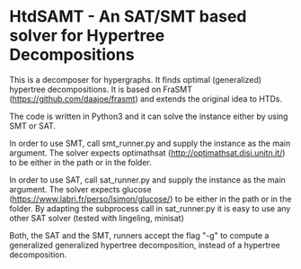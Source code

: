 # HtdSAMT - An SAT/SMT based solver for Hypertree Decompositions

This is a decomposer for hypergraphs. It finds optimal (generalized) hypertree decompositions. It is based on FraSMT
(https://github.com/daajoe/frasmt) and extends the original idea to HTDs.

The code is written in Python3 and it can solve the instance either by using SMT or SAT.

In order to use SMT, call smt_runner.py and supply the instance as the main argument. 
The solver expects optimathsat (http://optimathsat.disi.unitn.it/) to be either in the path 
or in the folder.

In order to use SAT, call sat_runner.py and supply the instance as the main argument. 
The solver expects glucose (https://www.labri.fr/perso/lsimon/glucose/) to be either in
the path or in the folder. By adapting the subprocess call in sat_runner.py it is easy to
use any other SAT solver (tested with lingeling, minisat)

Both, the SAT and the SMT, runners accept the flag "-g" to compute a generalized
generalized hypertree decomposition, instead of a hypertree decomposition.
 

